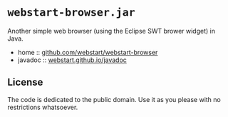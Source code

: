 # `webstart-browser.jar`

Another simple web browser (using the Eclipse SWT brower widget) in Java.

* home     :: [github.com/webstart/webstart-browser](https://github.com/webstart/webstart-browser)
* javadoc  :: [webstart.github.io/javadoc](http://webstart.github.io/javadoc)


## License

The code is dedicated to the public domain.
Use it as you please with no restrictions whatsoever.
